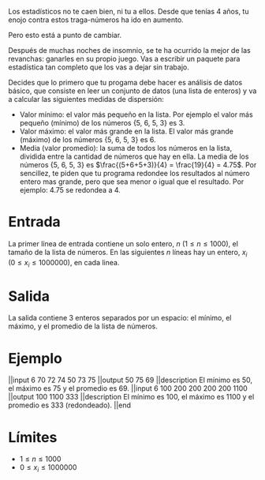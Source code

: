 Los estadísticos no te caen bien, ni tu a ellos. Desde que tenías 4 años, tu enojo contra estos traga-números ha ido en aumento.

Pero esto está a punto de cambiar.

Después de muchas noches de insomnio, se te ha ocurrido la mejor de las revanchas: ganarles en su propio juego.
Vas a escribir un paquete para estadística tan completo que los vas a dejar sin trabajo.

Decides que lo primero que tu progama debe hacer es análisis de datos básico,
que consiste en leer un conjunto de datos (una lista de enteros) y va a calcular las siguientes medidas de dispersión:

 * Valor mínimo: el valor más pequeño en la lista. Por ejemplo el valor más pequeño (mínimo) de los números {5, 6, 5, 3} es 3.
 * Valor máximo: el valor más grande en la lista. El valor más grande (máximo) de los números {5, 6, 5, 3} es 6.
 * Media (valor promedio): la suma de todos los números en la lista, dividida entre la cantidad de números que hay en ella. La media de los números {5, 6, 5, 3} es $\frac{(5+6+5+3)}{4} = \frac{19}{4} = 4.75$. Por sencillez, te piden que tu programa redondee los resultados al número entero mas grande, pero que sea menor o igual que el resultado. Por ejemplo: $4.75$ se redondea a $4$.

# Entrada
La primer línea de entrada contiene un solo entero, $n$ $(1 \le n \le 1000)$, el tamaño de la lista de números.
En las siguientes $n$ líneas hay un entero, $x_i$ $(0 \le x_i \le 1000000)$, en cada linea.

# Salida

La salida contiene 3 enteros separados por un espacio: el mínimo, el máximo, y el promedio de la lista de números.

# Ejemplo

||input
6
70
72
74
50
73
75
||output
50 75 69
||description
El mínimo es 50, el máximo es 75 y el promedio es 69.
||input
6
100
200
200
200
200
1100
||output
100 1100 333
||description
El mínimo es 100, el máximo es 1100 y el promedio es 333 (redondeado).
||end

# Límites

* $1 \le n \le 1000$
* $0 \le x_i \le 1000000$
